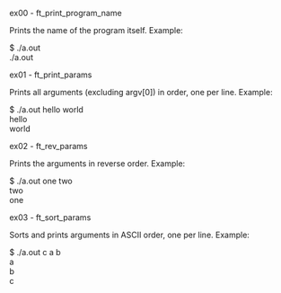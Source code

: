 ex00 - ft_print_program_name

Prints the name of the program itself.
Example:

$ ./a.out  
./a.out  

ex01 - ft_print_params

Prints all arguments (excluding argv[0]) in order, one per line.
Example:

$ ./a.out hello world  
hello  
world  

ex02 - ft_rev_params

Prints the arguments in reverse order.
Example:

$ ./a.out one two  
two  
one  

ex03 - ft_sort_params

Sorts and prints arguments in ASCII order, one per line.
Example:

$ ./a.out c a b  
a  
b  
c  

